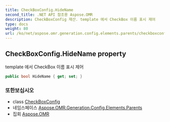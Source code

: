 ```yaml
---
title: CheckBoxConfig.HideName
second_title: .NET API 참조용 Aspose.OMR
description: CheckBoxConfig 재산. template 에서 CheckBox 이름 표시 제어
type: docs
weight: 80
url: /ko/net/aspose.omr.generation.config.elements.parents/checkboxconfig/hidename/
---
```

## CheckBoxConfig.HideName property

template 에서 CheckBox 이름 표시 제어

```csharp
public bool HideName { get; set; }
```

### 또한보십시오

* class [CheckBoxConfig](../)
* 네임스페이스 [Aspose.OMR.Generation.Config.Elements.Parents](../../checkboxconfig/)
* 집회 [Aspose.OMR](../../../)


